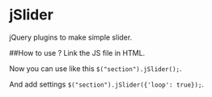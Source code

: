 # jSlider

jQuery plugins to make simple slider.

##How to use ?
Link the JS file in HTML.

Now you can use like this `$("section").jSlider();`.

And add settings `$("section").jSlider({'loop': true});`.
